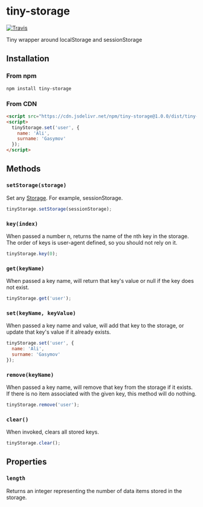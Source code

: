 # tiny-storage

[![Travis](https://img.shields.io/travis/alik0211/tiny-storage.svg?style=flat-square)](https://travis-ci.org/alik0211/tiny-storage)

Tiny wrapper around localStorage and sessionStorage

## Installation
### From npm
```
npm install tiny-storage
```

### From CDN
```html
<script src="https://cdn.jsdelivr.net/npm/tiny-storage@1.0.0/dist/tiny-storage.min.js"></script>
<script>
  tinyStorage.set('user', {
    name: 'Ali',
    surname: 'Gasymov'
  });
</script>
```

## Methods
### `setStorage(storage)`

Set any [Storage](https://developer.mozilla.org/en-US/docs/Web/API/Storage). For example, sessionStorage.

```javascript
tinyStorage.setStorage(sessionStorage);
```
### `key(index)`
When passed a number n, returns the name of the nth key in the storage. The order of keys is user-agent defined, so you should not rely on it.

```javascript
tinyStorage.key(0);
```
### `get(keyName)`
When passed a key name, will return that key's value or null if the key does not exist.

```javascript
tinyStorage.get('user');
```
### `set(keyName, keyValue)`
When passed a key name and value, will add that key to the storage, or update that key's value if it already exists.

```javascript
tinyStorage.set('user', {
  name: 'Ali',
  surname: 'Gasymov'
});
```
### `remove(keyName)`
When passed a key name, will remove that key from the storage if it exists. If there is no item associated with the given key, this method will do nothing.

```javascript
tinyStorage.remove('user');
```
### `clear()`
When invoked, clears all stored keys.

```javascript
tinyStorage.clear();
```

## Properties
### `length`
Returns an integer representing the number of data items stored in the storage.

